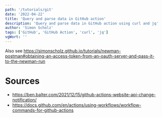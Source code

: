 ```yaml
---
path: '/tutorials/git'
date: '2022-04-22'
title: 'Query and parse data in GitHub action'
description: 'Query and parse data in GitHub action using curl and jq'
author: 'Simon Scholz'
tags: ['GitHub', 'GitHub Action', 'curl', 'jq']
vgWort: ''
---
```


Also see https://simonscholz.github.io/tutorials/newman-postman#obtaining-an-access-token-from-an-oauth-server-and-pass-it-to-the-newman-run

# Sources

- https://ben.balter.com/2021/12/15/github-actions-website-api-change-notification/
- https://docs.github.com/en/actions/using-workflows/workflow-commands-for-github-actions
